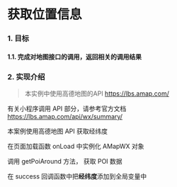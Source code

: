 # 获取位置信息

### 1. 目标

#### 1.1. 完成对地图接口的调用，返回相关的调用结果

### 2. 实现介绍

> 本实例中使用高德地图的API https://lbs.amap.com/

有关小程序调用 API 部分，请参考官方文档 https://lbs.amap.com/api/wx/summary/

本案例使用高德地图 API 获取经纬度

在页面加载函数 onLoad 中实例化 AMapWX 对象

调用 getPoiAround 方法， 获取 POI 数据

在 success 回调函数中把**经纬度**添加到全局变量中
